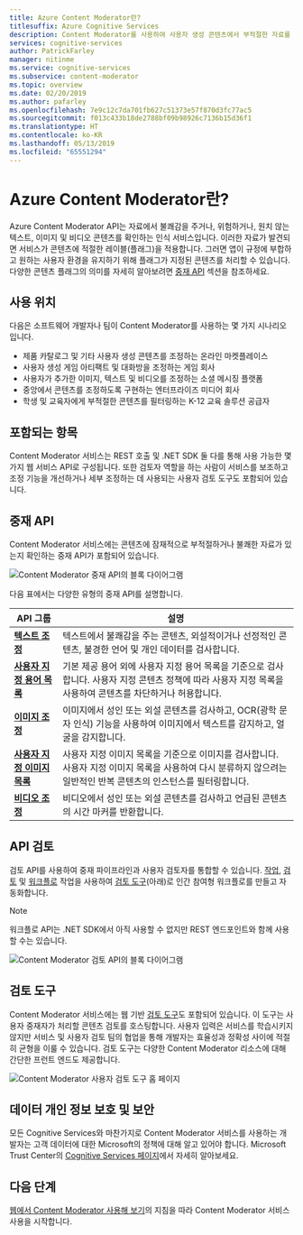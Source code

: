 ```yaml
---
title: Azure Content Moderator란?
titlesuffix: Azure Cognitive Services
description: Content Moderator를 사용하여 사용자 생성 콘텐츠에서 부적절한 자료를 추적하고, 플래깅하고, 평가하고, 필터링하는 방법을 알아봅니다.
services: cognitive-services
author: PatrickFarley
manager: nitinme
ms.service: cognitive-services
ms.subservice: content-moderator
ms.topic: overview
ms.date: 02/20/2019
ms.author: pafarley
ms.openlocfilehash: 7e9c12c7da701fb627c51373e57f870d3fc77ac5
ms.sourcegitcommit: f013c433b18de2788bf09b98926c7136b15d36f1
ms.translationtype: HT
ms.contentlocale: ko-KR
ms.lasthandoff: 05/13/2019
ms.locfileid: "65551294"
---
```

# <a name="what-is-azure-content-moderator"></a>Azure Content Moderator란?

Azure Content Moderator API는 자료에서 불쾌감을 주거나, 위험하거나, 원치 않는 텍스트, 이미지 및 비디오 콘텐츠를 확인하는 인식 서비스입니다. 이러한 자료가 발견되면 서비스가 콘텐츠에 적절한 레이블(플래그)을 적용합니다. 그러면 앱이 규정에 부합하고 원하는 사용자 환경을 유지하기 위해 플래그가 지정된 콘텐츠를 처리할 수 있습니다. 다양한 콘텐츠 플래그의 의미를 자세히 알아보려면 [중재 API](#moderation-apis) 섹션을 참조하세요.

## <a name="where-it-is-used"></a>사용 위치

다음은 소프트웨어 개발자나 팀이 Content Moderator를 사용하는 몇 가지 시나리오입니다.

- 제품 카탈로그 및 기타 사용자 생성 콘텐츠를 조정하는 온라인 마켓플레이스
- 사용자 생성 게임 아티팩트 및 대화방을 조정하는 게임 회사
- 사용자가 추가한 이미지, 텍스트 및 비디오를 조정하는 소셜 메시징 플랫폼
- 중앙에서 콘텐츠를 조정하도록 구현하는 엔터프라이즈 미디어 회사
- 학생 및 교육자에게 부적절한 콘텐츠를 필터링하는 K-12 교육 솔루션 공급자

## <a name="what-it-includes"></a>포함되는 항목

Content Moderator 서비스는 REST 호출 및 .NET SDK 둘 다를 통해 사용 가능한 몇 가지 웹 서비스 API로 구성됩니다. 또한 검토자 역할을 하는 사람이 서비스를 보조하고 조정 기능을 개선하거나 세부 조정하는 데 사용되는 사용자 검토 도구도 포함되어 있습니다.

## <a name="moderation-apis"></a>중재 API

Content Moderator 서비스에는 콘텐츠에 잠재적으로 부적절하거나 불쾌한 자료가 있는지 확인하는 중재 API가 포함되어 있습니다.

![Content Moderator 중재 API의 블록 다이어그램](images/content-moderator-mod-api.png)

다음 표에서는 다양한 유형의 중재 API를 설명합니다.

| API 그룹 | 설명 |
| ------ | ----------- |
|[**텍스트 조정**](text-moderation-api.md)| 텍스트에서 불쾌감을 주는 콘텐츠, 외설적이거나 선정적인 콘텐츠, 불경한 언어 및 개인 데이터를 검사합니다.|
|[**사용자 지정 용어 목록**](try-terms-list-api.md)| 기본 제공 용어 외에 사용자 지정 용어 목록을 기준으로 검사합니다. 사용자 지정 콘텐츠 정책에 따라 사용자 지정 목록을 사용하여 콘텐츠를 차단하거나 허용합니다.|  
|[**이미지 조정**](image-moderation-api.md)| 이미지에서 성인 또는 외설 콘텐츠를 검사하고, OCR(광학 문자 인식) 기능을 사용하여 이미지에서 텍스트를 감지하고, 얼굴을 감지합니다.|
|[**사용자 지정 이미지 목록**](try-image-list-api.md)| 사용자 지정 이미지 목록을 기준으로 이미지를 검사합니다. 사용자 지정 이미지 목록을 사용하여 다시 분류하지 않으려는 일반적인 반복 콘텐츠의 인스턴스를 필터링합니다.|
|[**비디오 조정**](video-moderation-api.md)| 비디오에서 성인 또는 외설 콘텐츠를 검사하고 언급된 콘텐츠의 시간 마커를 반환합니다.|

## <a name="review-apis"></a>API 검토

검토 API를 사용하여 중재 파이프라인과 사용자 검토자를 통합할 수 있습니다. [작업](review-api.md#jobs), [검토](review-api.md#reviews) 및 [워크플로](review-api.md#workflows) 작업을 사용하여 [검토 도구](#the-review-tool)(아래)로 인간 참여형 워크플로를 만들고 자동화합니다.

> [!NOTE]
> 워크플로 API는 .NET SDK에서 아직 사용할 수 없지만 REST 엔드포인트와 함께 사용할 수는 있습니다.

![Content Moderator 검토 API의 블록 다이어그램](images/content-moderator-rev-api.png)

## <a name="the-review-tool"></a>검토 도구

Content Moderator 서비스에는 웹 기반 [검토 도구](Review-Tool-User-Guide/human-in-the-loop.md)도 포함되어 있습니다. 이 도구는 사용자 중재자가 처리할 콘텐츠 검토를 호스팅합니다. 사용자 입력은 서비스를 학습시키지 않지만 서비스 및 사용자 검토 팀의 협업을 통해 개발자는 효율성과 정확성 사이에 적절히 균형을 이룰 수 있습니다. 검토 도구는 다양한 Content Moderator 리소스에 대해 간단한 프런트 엔드도 제공합니다.

![Content Moderator 사용자 검토 도구 홈 페이지](images/homepage.PNG)

## <a name="data-privacy-and-security"></a>데이터 개인 정보 보호 및 보안

모든 Cognitive Services와 마찬가지로 Content Moderator 서비스를 사용하는 개발자는 고객 데이터에 대한 Microsoft의 정책에 대해 알고 있어야 합니다. Microsoft Trust Center의 [Cognitive Services 페이지](https://www.microsoft.com/trustcenter/cloudservices/cognitiveservices)에서 자세히 알아보세요.

## <a name="next-steps"></a>다음 단계

[웹에서 Content Moderator 사용해 보기](quick-start.md)의 지침을 따라 Content Moderator 서비스 사용을 시작합니다.